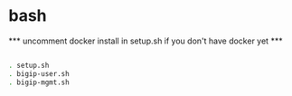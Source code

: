 # bash

*** uncomment docker install in setup.sh if you don't have docker yet ***

```bash

. setup.sh
. bigip-user.sh
. bigip-mgmt.sh

```

